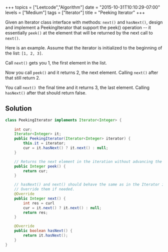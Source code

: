 +++
topics = ["Leetcode","Algorithm"]
date = "2015-10-31T10:10:29-07:00"
levels = ["Medium"]
tags = ["Iterator"]
title = "Peeking Iterator"
+++


Given an Iterator class interface with methods: `next()` and `hasNext()`, design and implement a PeekingIterator that support the peek() operation -- it essentially `peek()` at the element that will be returned by the next call to `next()`.
<!--more-->
Here is an example. Assume that the iterator is initialized to the beginning of the list: `[1, 2, 3]`.

Call `next()` gets you 1, the first element in the list.

Now you call `peek()` and it returns 2, the next element. Calling `next()` after that still return 2.

You call `next() `the final time and it returns 3, the last element. Calling `hasNext()` after that should return false.

## Solution
```java
class PeekingIterator implements Iterator<Integer> {
    
    int cur;
    Iterator<Integer> it;
	public PeekingIterator(Iterator<Integer> iterator) {
	    this.it = iterator;
	    cur = it.hasNext() ? it.next() : null;
	}

    // Returns the next element in the iteration without advancing the iterator.
	public Integer peek() {
        return cur;
	}

	// hasNext() and next() should behave the same as in the Iterator interface.
	// Override them if needed.
	@Override
	public Integer next() {
	    int res = curl
	    cur = it.next() ? it.next() : null;
	    return res;
	}

	@Override
	public boolean hasNext() {
	    return it.hasNext();
	}
}
```
